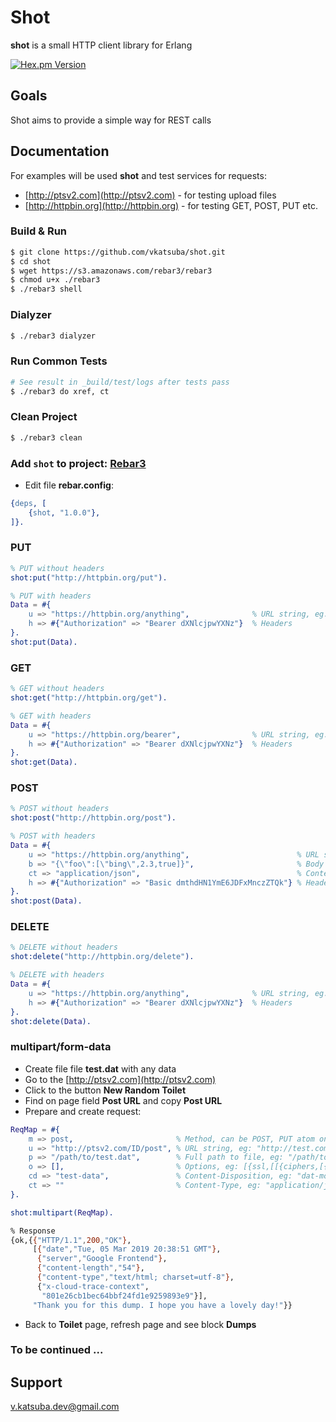 # Shot
**shot** is a small HTTP client library for Erlang

[![Hex.pm Version](http://img.shields.io/hexpm/v/shot.svg?style=flat)](https://hex.pm/packages/shot)

## Goals
Shot aims to provide a simple way for REST calls

## Documentation
For examples will be used **shot** and test services for requests:
* [http://ptsv2.com](http://ptsv2.com) - for testing upload files
* [http://httpbin.org](http://httpbin.org) - for testing GET, POST, PUT etc.

### Build & Run
```sh
$ git clone https://github.com/vkatsuba/shot.git
$ cd shot
$ wget https://s3.amazonaws.com/rebar3/rebar3
$ chmod u+x ./rebar3
$ ./rebar3 shell
```
### Dialyzer
```sh
$ ./rebar3 dialyzer
```
### Run Common Tests
```sh
# See result in _build/test/logs after tests pass
$ ./rebar3 do xref, ct
```
### Clean Project
```sh
$ ./rebar3 clean
```
### Add `shot` to project: [Rebar3](https://www.rebar3.org/)
* Edit file **rebar.config**:
```erlang
{deps, [
    {shot, "1.0.0"},
]}.
```
### PUT
```erlang
% PUT without headers
shot:put("http://httpbin.org/put").
```
```erlang
% PUT with headers
Data = #{
    u => "https://httpbin.org/anything",              % URL string, eg: "http://test.com"
    h => #{"Authorization" => "Bearer dXNlcjpwYXNz"}  % Headers
}.
shot:put(Data).
```
### GET
```erlang
% GET without headers
shot:get("http://httpbin.org/get").
```
```erlang
% GET with headers
Data = #{
    u => "https://httpbin.org/bearer",                % URL string, eg: "http://test.com"
    h => #{"Authorization" => "Bearer dXNlcjpwYXNz"}  % Headers
}.
shot:get(Data).
```
### POST
```erlang
% POST without headers
shot:post("http://httpbin.org/post").
```
```erlang
% POST with headers
Data = #{
    u => "https://httpbin.org/anything",                        % URL string, eg: "http://test.com"
    b => "{\"foo\":[\"bing\",2.3,true]}",                       % Body data
    ct => "application/json",                                   % Content-Type, eg: "text/html"
    h => #{"Authorization" => "Basic dmthdHN1YmE6JDFxMnczZTQk"} % Headers
}.
shot:post(Data).
```
### DELETE
```erlang
% DELETE without headers
shot:delete("http://httpbin.org/delete").
```
```erlang
% DELETE with headers
Data = #{
    u => "https://httpbin.org/anything",              % URL string, eg: "http://test.com"
    h => #{"Authorization" => "Bearer dXNlcjpwYXNz"}  % Headers
}.
shot:delete(Data).
```
### multipart/form-data
* Create file file **test.dat** with any data
* Go to the [http://ptsv2.com](http://ptsv2.com)
* Click to the button **New Random Toilet**
* Find on page field **Post URL** and copy **Post URL**
* Prepare and create request:
```erlang
ReqMap = #{
    m => post,                       % Method, can be POST, PUT atom only, eg: post, put
    u => "http://ptsv2.com/ID/post", % URL string, eg: "http://test.com"
    p => "/path/to/test.dat",        % Full path to file, eg: "/path/to/file.dat"
    o => [],                         % Options, eg: [{ssl,[[{ciphers,[{rsa,aes_128_cbc,sha}]}]]}]
    cd => "test-data",               % Content-Disposition, eg: "dat-model"
    ct => ""                         % Content-Type, eg: "application/json"
}.

shot:multipart(ReqMap).
```
```sh
% Response
{ok,{{"HTTP/1.1",200,"OK"},
     [{"date","Tue, 05 Mar 2019 20:38:51 GMT"},
      {"server","Google Frontend"},
      {"content-length","54"},
      {"content-type","text/html; charset=utf-8"},
      {"x-cloud-trace-context",
       "801e26cb1bec64bbf24fd1e9259893e9"}],
     "Thank you for this dump. I hope you have a lovely day!"}}
```
* Back to **Toilet** page, refresh page and see block **Dumps**

### To be continued ...

## Support
v.katsuba.dev@gmail.com
